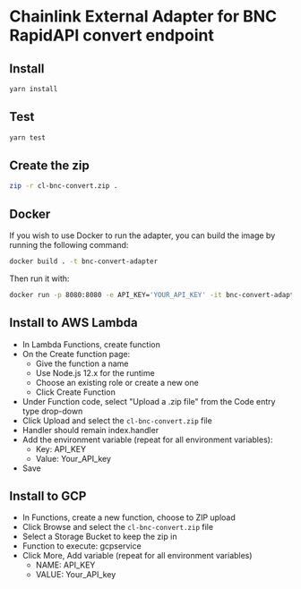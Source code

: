 # Chainlink External Adapter for BNC RapidAPI convert endpoint

## Install

```bash
yarn install
```

## Test

```bash
yarn test
```

## Create the zip

```bash
zip -r cl-bnc-convert.zip .
```

## Docker

If you wish to use Docker to run the adapter, you can build the image by running the following command:

```bash
docker build . -t bnc-convert-adapter
```

Then run it with:

```bash
docker run -p 8080:8080 -e API_KEY='YOUR_API_KEY' -it bnc-convert-adapter:latest
```

## Install to AWS Lambda

- In Lambda Functions, create function
- On the Create function page:
  - Give the function a name
  - Use Node.js 12.x for the runtime
  - Choose an existing role or create a new one
  - Click Create Function
- Under Function code, select "Upload a .zip file" from the Code entry type drop-down
- Click Upload and select the `cl-bnc-convert.zip` file
- Handler should remain index.handler
- Add the environment variable (repeat for all environment variables):
  - Key: API_KEY
  - Value: Your_API_key
- Save


## Install to GCP

- In Functions, create a new function, choose to ZIP upload
- Click Browse and select the `cl-bnc-convert.zip` file
- Select a Storage Bucket to keep the zip in
- Function to execute: gcpservice
- Click More, Add variable (repeat for all environment variables)
  - NAME: API_KEY
  - VALUE: Your_API_key
